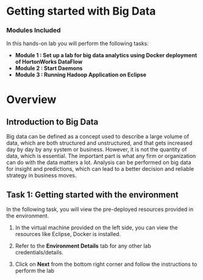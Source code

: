 # Getting started with Big Data

### Modules Included

In this hands-on lab you will perform the following tasks:

- **Module 1 : Set up a lab for big data analytics using Docker deployment of HortonWorks DataFlow**
- **Module 2 : Start Daemons**
- **Module 3 : Running Hadoop Application on Eclipse**

# Overview

## Introduction to Big Data

Big data can be defined as a concept used to describe a large volume of data, which are both structured and unstructured, and that gets increased day by day by any system or business. However, it is not the quantity of data, which is essential. The important part is what any firm or organization can do with the data matters a lot. Analysis can be performed on big data for insight and predictions, which can lead to a better decision and reliable strategy in business moves.

## Task 1: Getting started with the environment

In the following task, you will view the pre-deployed resources provided in the environment.

1. In the virtual machine provided on the left side, you can view the resources like Eclipse, Docker is installed.

1. Refer to the **Environment Details** tab for any other lab credentials/details.

1. Click on **Next** from the bottom right corner and follow the instructions to perform the lab 
